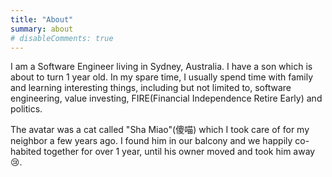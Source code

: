 ```yaml
---
title: "About"
summary: about
# disableComments: true
---
```

I am a Software Engineer living in Sydney, Australia. I have a son which is about to turn 1 year old. In my spare time, I usually spend time with family and learning interesting things, including but not limited to, software engineering, value investing, FIRE(Financial Independence Retire Early) and politics.

The avatar was a cat called "Sha Miao"(傻喵) which I took care of for my neighbor a few years ago. I found him in our balcony and we happily co-habited together for over 1 year, until his owner moved and took him away :cry:.
